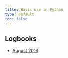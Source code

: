 ```yaml
---
title: Basic use in Python
type: default
toc: false
---
```


## Logbooks
 * [August 2016](august2016)

